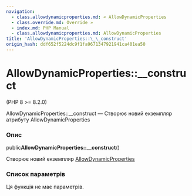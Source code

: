 ```yaml
---
navigation:
  - class.allowdynamicproperties.md: « AllowDynamicProperties
  - class.override.md: Override »
  - index.md: PHP Manual
  - class.allowdynamicproperties.md: AllowDynamicProperties
title: 'AllowDynamicProperties::\_\_construct'
origin_hash: ddf652f5224dc9f1fa9671347921941ca401ea50
---
```

# AllowDynamicProperties::\_\_construct

(PHP 8 >= 8.2.0)

AllowDynamicProperties::\_\_construct — Створює новий екземпляр атрибуту AllowDynamicProperties

### Опис

public**AllowDynamicProperties::\_\_construct**()

Створює новий екземпляр [AllowDynamicProperties](class.allowdynamicproperties.md)

### Список параметрів

Ця функція не має параметрів.
